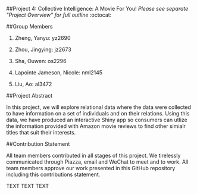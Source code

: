 ##Project 4: Collective Intelligence: A Movie For You!
*Please see separate "Project Overview" for full outline*
:octocat: 

##Group Members

1. Zheng, Yanyu: yz2690

2. Zhou, Jingying: jz2673

3. Sha, Ouwen: os2296

4. Lapointe Jameson, Nicole: nml2145

5. Liu, Ao: al3472

##Project Abstract

In this project, we will explore relational data where the data were collected to have information on a set of individuals and on their relations. Using this data, we have produced an interactive Shiny app so consumers can utlize the information provided with Amazon movie reviews to find other simialr titles that suit their interests.


##Contribution Statement

All team members contributed in all stages of this project. We tirelessly communicated through Piazza, email and WeChat to meet and to work. All team members approve our work presented in this GitHub repository including this contributions statement. 

TEXT TEXT TEXT

